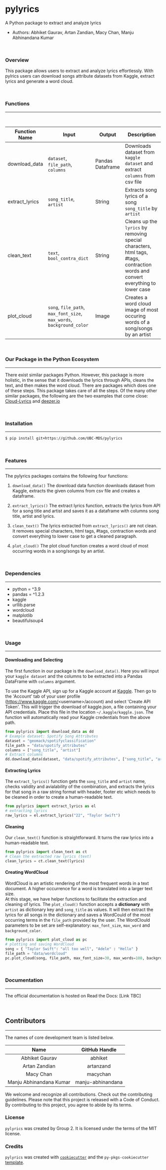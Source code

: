 # pylyrics  
A Python package to extract and analyze lyrics

-   Authors: Abhiket Gaurav, Artan Zandian, Macy Chan, Manju Abhinandana Kumar

<br>

### Overview
This package allows users to extract and analyze lyrics effortlessly. With pylrics users can download songs attribute datasets from Kaggle, extract lyrics and generate a word cloud. 

<br>

### Functions
---
<br>

| Function Name | Input | Output | Description |
|-----------|------------|---------------|------------------|
| download_data | `dataset`, `file_path`, `columns` | Pandas Dataframe | Downloads dataset from `kaggle dataset` and extract `columns` from csv file |
| extract_lyrics | `song_title`, `artist` | String | Extracts song lyrics of a song `song_title` by `artist` |
| clean_text | `text`, `bool_contra_dict` | String |  Cleans up the `lyrics` by removing special characters, html tags, #tags, contraction words and convert everything to lower case |
| plot_cloud | `song`, `file_path`, `max_font_size`, `max_words`, `background_color` | Image | Creates a word cloud image of most occuring words of a song/songs by an artist |

<br>

### Our Package in the Python Ecosystem
---
There exist similar packages Python. However, this package is more holistic, in the sense that it downloads the lyrics through APIs, cleans the text, and then makes the word cloud. There are packages which does one of these steps. This package takes care of all the steps. Of the many other similar packages, the following are the two examples that come close: [Cloud-Lyrics](https://github.com/lorenza12/Cloud-Lyrics) and [deezer.io](https://deezer.io/a-new-way-to-look-at-an-artist-from-lyrics-to-wordclouds-christmas-special-56a854cb4e77#.op1gx82h4)

<br>

### Installation
---
```bash
$ pip install git+https://github.com/UBC-MDS/pylyrics

```
<br>

### Features
---
The pylyrics packages contains the following four functions:  

1. `download_data()` The download data function downloads dataset from Kaggle, extracts the given columns from csv file and creates a dataframe.

2. `extract_lyrics()` The extract lyrics function, extracts the lyrics from API for a song title and artist and saves it as a dataframe with columns song title, artist and lyrics.

3. `clean_text()` The lyrics extracted from `extract_lyrics()` are not clean. It removes special characters, html tags, #tags, contraction words and convert everything to lower case to get a cleaned paragraph. 

4. `plot_cloud()` The plot cloud function creates a word cloud of most occurring words in a song/songs by an artist.

<br>

### Dependencies
---
- python = ^3.9
- pandas = ^1.2.3
- kaggle
- urllib.parse
- wordcloud
- matplotlib  
- beautifulsoup4

<br>

### Usage
---
#### Downloading and Selecting
The first function in our package is the `download_data()`. Here you will input your `kaggle dataset` and the columns to be extracted into a Pandas DataFrame with `columns` argument. 

To use the Kaggle API, sign up for a Kaggle account at [Kaggle](https:/www.kaggle.com). Then go to the 'Account' tab of your user profile (https://www.kaggle.com/<username\>/account) and select 'Create API Token'. This will trigger the download of kaggle.json, a file containing your API credentials. Place this file in the location `~/.kaggle/kaggle.json`. The function will automatically read your Kaggle credentials from the above path.
  
```python 
from pylyrics import download_data as dd
# Example dataset: Spotify Song Attributes  
dataset = "geomack/spotifyclassification"
file_path = "data/spotify_attributes"
columns = ["song_title", "artist"]
# Extract columns 
dd.download_data(dataset, "data/spotify_attributes", ["song_title", "artist"])
```
#### Extracting Lyrics
The `extract_lyrics()` function gets the `song_title` and `artist` name, checks validity and avialability of the combination, and extracts the lyrics for that song in a raw string format with header, footer etc which needs to be cleaned in order to create a human-readable text.  

```python 
from pylyrics import extract_lyrics as el
# extracting lyrics 
raw_lyrics = el.extract_lyrics("22", "Taylor Swift")
```
#### Cleaning
Our `clean_text()` function is straightforward. It turns the raw lyrics into a human-readable text.
```python 
from pylyrics import clean_text as ct
# Clean the extracted raw lyrics (text)
clean_lyrics = ct.clean_text(lyrics)
```

#### Creating WordCloud
WordCloud is an artistic rendering of the most frequent words in a text document. A higher occurrence for a word is translated into a larger text size.  
At this stage, we have helper functions to facilitate the extraction and cleaning of lyrics. The `plot_cloud()` function accepts a **dictionary** with `artist` as dictionary key and `song_title` as values. It will then extract the lyrics for all songs in the dictionary and saves a WordCould of the most occurring terms in the `file_path` provided by the user. The WordClould parameters to be set are self-explanatory: `max_font_size`, `max_word` and `background_color`.
```python 
from pylyrics import plot_cloud as pc
# plotting and saving WordCloud
song = { "Taylor Swift": "all too well", "Adele" : "Hello" }
file_path = "data/wordcloud"
pc.plot_cloud(song, file_path, max_font_size=30, max_words=100, background_color='black')
```

<br>

### Documentation
---
The official documentation is hosted on Read the Docs: [Link TBC]

<br>

## Contributors
---
The names of core development team is listed below.

|           Name          |   GitHub Handle   |
|:-----------------------:|:-----------------:|
|      Abhiket Gaurav     |      abhiket      |
|      Artan Zandian      |     artanzand     |
|        Macy Chan        |      macychan     |
| Manju Abhinandana Kumar | manju-abhinandana |

We welcome and recognize all contributions. Check out the contributing guidelines. Please note that this project is released with a Code of Conduct. By contributing to this project, you agree to abide by its terms.

### License

`pylyrics` was created by Group 2. It is licensed under the terms of the MIT license.

### Credits

`pylyrics` was created with [`cookiecutter`](https://cookiecutter.readthedocs.io/en/latest/) and the `py-pkgs-cookiecutter` [template](https://github.com/py-pkgs/py-pkgs-cookiecutter).
